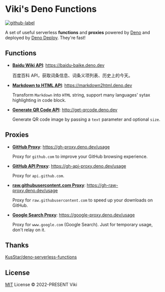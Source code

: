 # Viki's Deno Functions

[![github-label](https://img.shields.io/badge/gitub-source%20code-000000?style=for-the-badge&logo=github)](https://github.com/vikiboss/deno-functions)

A set of useful serverless **functions** and **proxies** powered by [Deno](https://deno.land/) and deployed by [Deno Deploy](https://deno.dev/). They're fast!

## Functions

- [**Baidu Wiki API**](https://github.com/vikiboss/deno-functions/tree/main/functions/baidu-baike): https://baidu-baike.deno.dev

  百度百科 API，获取词条信息、词条义项列表、历史上的今天。

- [**Markdown to HTML API**](https://github.com/vikiboss/deno-functions/tree/main/functions/markdown2html): https://markdown2html.deno.dev

  Transform `Markdown` into `HTML` string, support many languages' sytax highlighting in code block.

- [**Generate QR Code API**](https://github.com/vikiboss/deno-functions/tree/main/functions/get-qrcode): http://get-qrcode.deno.dev

  Generate QR code image by passing a `text` parameter and optional `size`.

<!-- - [[WIP] **Text to Image**](https://github.com/vikiboss/deno-functions/tree/main/functions/text2img): https://text2img.deno.dev

  Transform `text` into an `image`. -->

## Proxies

- [**GitHub Proxy**](https://github.com/vikiboss/deno-functions/tree/main/functions/gh-proxy): https://gh-proxy.deno.dev/usage

  Proxy for `github.com` to improve your GitHub browsing experience.

- [**GitHub API Proxy**](https://github.com/vikiboss/deno-functions/tree/main/functions/gh-api-proxy): https://gh-api-proxy.deno.dev/usage

  Proxy for `api.github.com`.

- [**raw.githubusercontent.com Proxy**](https://github.com/vikiboss/deno-functions/tree/main/functions/gh-raw-proxy): https://gh-raw-proxy.deno.dev/usage

  Proxy for `raw.githubusercontent.com` to speed up your downloads on GitHub.

- [**Google Search Proxy**](https://github.com/vikiboss/deno-functions/tree/main/functions/google-proxy): https://google-proxy.deno.dev/usage

  Proxy for `www.google.com` (Google Search). Just for temporary usage, don't relay on it.

## Thanks

[KusStar/deno-serverless-functions](https://github.com/KusStar/deno-serverless-functions)

## License

[MIT](https://github.com/vikiboss/deno-functions/tree/main/LICENSE) License © 2022-PRESENT Viki
